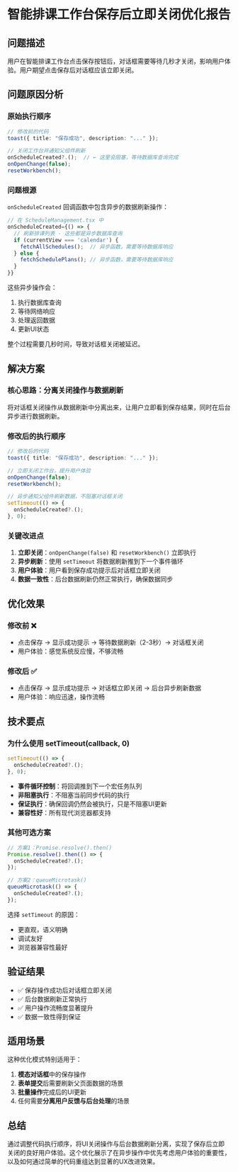 # 智能排课工作台保存后立即关闭优化报告

## 问题描述

用户在智能排课工作台点击保存按钮后，对话框需要等待几秒才关闭，影响用户体验。用户期望点击保存后对话框应该立即关闭。

## 问题原因分析

### 原始执行顺序

```typescript
// 修改前的代码
toast({ title: "保存成功", description: "..." });

// 关闭工作台并通知父组件刷新
onScheduleCreated?.();  // ← 这里会阻塞，等待数据库查询完成
onOpenChange(false);
resetWorkbench();
```

### 问题根源

`onScheduleCreated` 回调函数中包含异步的数据刷新操作：

```typescript
// 在 ScheduleManagement.tsx 中
onScheduleCreated={() => {
  // 刷新排课列表 - 这些都是异步数据库查询
  if (currentView === 'calendar') {
    fetchAllSchedules();  // 异步函数，需要等待数据库响应
  } else {
    fetchSchedulePlans(); // 异步函数，需要等待数据库响应
  }
}}
```

这些异步操作会：
1. 执行数据库查询
2. 等待网络响应
3. 处理返回数据
4. 更新UI状态

整个过程需要几秒时间，导致对话框关闭被延迟。

## 解决方案

### 核心思路：分离关闭操作与数据刷新

将对话框关闭操作从数据刷新中分离出来，让用户立即看到保存结果，同时在后台异步进行数据刷新。

### 修改后的执行顺序

```typescript
// 修改后的代码
toast({ title: "保存成功", description: "..." });

// 立即关闭工作台，提升用户体验
onOpenChange(false);
resetWorkbench();

// 异步通知父组件刷新数据，不阻塞对话框关闭
setTimeout(() => {
  onScheduleCreated?.();
}, 0);
```

### 关键改进点

1. **立即关闭**：`onOpenChange(false)` 和 `resetWorkbench()` 立即执行
2. **异步刷新**：使用 `setTimeout` 将数据刷新推到下一个事件循环
3. **用户体验**：用户看到保存成功提示后对话框立即关闭
4. **数据一致性**：后台数据刷新仍然正常执行，确保数据同步

## 优化效果

### 修改前 ❌
- 点击保存 → 显示成功提示 → 等待数据刷新（2-3秒）→ 对话框关闭
- 用户体验：感觉系统反应慢，不够流畅

### 修改后 ✅  
- 点击保存 → 显示成功提示 → 对话框立即关闭 → 后台异步刷新数据
- 用户体验：响应迅速，操作流畅

## 技术要点

### 为什么使用 setTimeout(callback, 0)

```typescript
setTimeout(() => {
  onScheduleCreated?.();
}, 0);
```

- **事件循环控制**：将回调推到下一个宏任务队列
- **非阻塞执行**：不阻塞当前同步代码的执行
- **保证执行**：确保回调仍然会被执行，只是不阻塞UI更新
- **兼容性好**：所有现代浏览器都支持

### 其他可选方案

```typescript
// 方案1：Promise.resolve().then()
Promise.resolve().then(() => {
  onScheduleCreated?.();
});

// 方案2：queueMicrotask()
queueMicrotask(() => {
  onScheduleCreated?.();
});
```

选择 `setTimeout` 的原因：
- 更直观，语义明确
- 调试友好
- 浏览器兼容性最好

## 验证结果

- ✅ 保存操作成功后对话框立即关闭
- ✅ 后台数据刷新正常执行
- ✅ 用户操作流畅度显著提升
- ✅ 数据一致性得到保证

## 适用场景

这种优化模式特别适用于：

1. **模态对话框**中的保存操作
2. **表单提交**后需要刷新父页面数据的场景
3. **批量操作**完成后的UI更新
4. 任何需要**分离用户反馈与后台处理**的场景

## 总结

通过调整代码执行顺序，将UI关闭操作与后台数据刷新分离，实现了保存后立即关闭的良好用户体验。这个优化展示了在异步操作中优先考虑用户体验的重要性，以及如何通过简单的代码重组达到显著的UX改进效果。 
